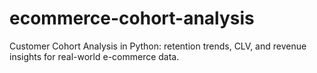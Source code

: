 # ecommerce-cohort-analysis
Customer Cohort Analysis in Python: retention trends, CLV, and revenue insights for real-world e-commerce data.
